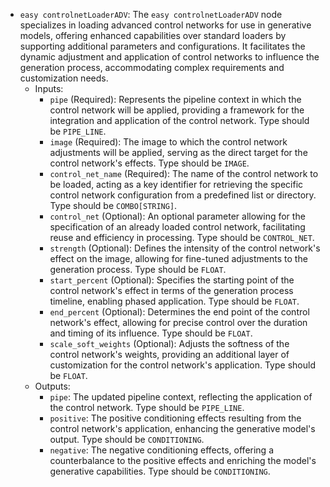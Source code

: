- `easy controlnetLoaderADV`: The `easy controlnetLoaderADV` node specializes in loading advanced control networks for use in generative models, offering enhanced capabilities over standard loaders by supporting additional parameters and configurations. It facilitates the dynamic adjustment and application of control networks to influence the generation process, accommodating complex requirements and customization needs.
    - Inputs:
        - `pipe` (Required): Represents the pipeline context in which the control network will be applied, providing a framework for the integration and application of the control network. Type should be `PIPE_LINE`.
        - `image` (Required): The image to which the control network adjustments will be applied, serving as the direct target for the control network's effects. Type should be `IMAGE`.
        - `control_net_name` (Required): The name of the control network to be loaded, acting as a key identifier for retrieving the specific control network configuration from a predefined list or directory. Type should be `COMBO[STRING]`.
        - `control_net` (Optional): An optional parameter allowing for the specification of an already loaded control network, facilitating reuse and efficiency in processing. Type should be `CONTROL_NET`.
        - `strength` (Optional): Defines the intensity of the control network's effect on the image, allowing for fine-tuned adjustments to the generation process. Type should be `FLOAT`.
        - `start_percent` (Optional): Specifies the starting point of the control network's effect in terms of the generation process timeline, enabling phased application. Type should be `FLOAT`.
        - `end_percent` (Optional): Determines the end point of the control network's effect, allowing for precise control over the duration and timing of its influence. Type should be `FLOAT`.
        - `scale_soft_weights` (Optional): Adjusts the softness of the control network's weights, providing an additional layer of customization for the control network's application. Type should be `FLOAT`.
    - Outputs:
        - `pipe`: The updated pipeline context, reflecting the application of the control network. Type should be `PIPE_LINE`.
        - `positive`: The positive conditioning effects resulting from the control network's application, enhancing the generative model's output. Type should be `CONDITIONING`.
        - `negative`: The negative conditioning effects, offering a counterbalance to the positive effects and enriching the model's generative capabilities. Type should be `CONDITIONING`.
